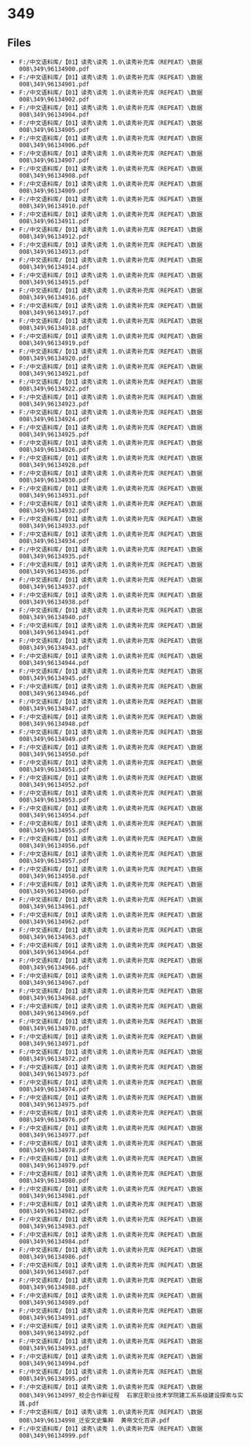 # 349

## Files

- `F:/中文语料库/【01】读秀\读秀 1.0\读秀补充库（REPEAT）\数据008\349\96134900.pdf`
- `F:/中文语料库/【01】读秀\读秀 1.0\读秀补充库（REPEAT）\数据008\349\96134901.pdf`
- `F:/中文语料库/【01】读秀\读秀 1.0\读秀补充库（REPEAT）\数据008\349\96134902.pdf`
- `F:/中文语料库/【01】读秀\读秀 1.0\读秀补充库（REPEAT）\数据008\349\96134904.pdf`
- `F:/中文语料库/【01】读秀\读秀 1.0\读秀补充库（REPEAT）\数据008\349\96134905.pdf`
- `F:/中文语料库/【01】读秀\读秀 1.0\读秀补充库（REPEAT）\数据008\349\96134906.pdf`
- `F:/中文语料库/【01】读秀\读秀 1.0\读秀补充库（REPEAT）\数据008\349\96134907.pdf`
- `F:/中文语料库/【01】读秀\读秀 1.0\读秀补充库（REPEAT）\数据008\349\96134908.pdf`
- `F:/中文语料库/【01】读秀\读秀 1.0\读秀补充库（REPEAT）\数据008\349\96134909.pdf`
- `F:/中文语料库/【01】读秀\读秀 1.0\读秀补充库（REPEAT）\数据008\349\96134910.pdf`
- `F:/中文语料库/【01】读秀\读秀 1.0\读秀补充库（REPEAT）\数据008\349\96134911.pdf`
- `F:/中文语料库/【01】读秀\读秀 1.0\读秀补充库（REPEAT）\数据008\349\96134912.pdf`
- `F:/中文语料库/【01】读秀\读秀 1.0\读秀补充库（REPEAT）\数据008\349\96134913.pdf`
- `F:/中文语料库/【01】读秀\读秀 1.0\读秀补充库（REPEAT）\数据008\349\96134914.pdf`
- `F:/中文语料库/【01】读秀\读秀 1.0\读秀补充库（REPEAT）\数据008\349\96134915.pdf`
- `F:/中文语料库/【01】读秀\读秀 1.0\读秀补充库（REPEAT）\数据008\349\96134916.pdf`
- `F:/中文语料库/【01】读秀\读秀 1.0\读秀补充库（REPEAT）\数据008\349\96134917.pdf`
- `F:/中文语料库/【01】读秀\读秀 1.0\读秀补充库（REPEAT）\数据008\349\96134918.pdf`
- `F:/中文语料库/【01】读秀\读秀 1.0\读秀补充库（REPEAT）\数据008\349\96134919.pdf`
- `F:/中文语料库/【01】读秀\读秀 1.0\读秀补充库（REPEAT）\数据008\349\96134920.pdf`
- `F:/中文语料库/【01】读秀\读秀 1.0\读秀补充库（REPEAT）\数据008\349\96134921.pdf`
- `F:/中文语料库/【01】读秀\读秀 1.0\读秀补充库（REPEAT）\数据008\349\96134922.pdf`
- `F:/中文语料库/【01】读秀\读秀 1.0\读秀补充库（REPEAT）\数据008\349\96134923.pdf`
- `F:/中文语料库/【01】读秀\读秀 1.0\读秀补充库（REPEAT）\数据008\349\96134924.pdf`
- `F:/中文语料库/【01】读秀\读秀 1.0\读秀补充库（REPEAT）\数据008\349\96134925.pdf`
- `F:/中文语料库/【01】读秀\读秀 1.0\读秀补充库（REPEAT）\数据008\349\96134926.pdf`
- `F:/中文语料库/【01】读秀\读秀 1.0\读秀补充库（REPEAT）\数据008\349\96134928.pdf`
- `F:/中文语料库/【01】读秀\读秀 1.0\读秀补充库（REPEAT）\数据008\349\96134930.pdf`
- `F:/中文语料库/【01】读秀\读秀 1.0\读秀补充库（REPEAT）\数据008\349\96134931.pdf`
- `F:/中文语料库/【01】读秀\读秀 1.0\读秀补充库（REPEAT）\数据008\349\96134932.pdf`
- `F:/中文语料库/【01】读秀\读秀 1.0\读秀补充库（REPEAT）\数据008\349\96134933.pdf`
- `F:/中文语料库/【01】读秀\读秀 1.0\读秀补充库（REPEAT）\数据008\349\96134934.pdf`
- `F:/中文语料库/【01】读秀\读秀 1.0\读秀补充库（REPEAT）\数据008\349\96134935.pdf`
- `F:/中文语料库/【01】读秀\读秀 1.0\读秀补充库（REPEAT）\数据008\349\96134936.pdf`
- `F:/中文语料库/【01】读秀\读秀 1.0\读秀补充库（REPEAT）\数据008\349\96134937.pdf`
- `F:/中文语料库/【01】读秀\读秀 1.0\读秀补充库（REPEAT）\数据008\349\96134938.pdf`
- `F:/中文语料库/【01】读秀\读秀 1.0\读秀补充库（REPEAT）\数据008\349\96134940.pdf`
- `F:/中文语料库/【01】读秀\读秀 1.0\读秀补充库（REPEAT）\数据008\349\96134941.pdf`
- `F:/中文语料库/【01】读秀\读秀 1.0\读秀补充库（REPEAT）\数据008\349\96134943.pdf`
- `F:/中文语料库/【01】读秀\读秀 1.0\读秀补充库（REPEAT）\数据008\349\96134944.pdf`
- `F:/中文语料库/【01】读秀\读秀 1.0\读秀补充库（REPEAT）\数据008\349\96134945.pdf`
- `F:/中文语料库/【01】读秀\读秀 1.0\读秀补充库（REPEAT）\数据008\349\96134946.pdf`
- `F:/中文语料库/【01】读秀\读秀 1.0\读秀补充库（REPEAT）\数据008\349\96134947.pdf`
- `F:/中文语料库/【01】读秀\读秀 1.0\读秀补充库（REPEAT）\数据008\349\96134948.pdf`
- `F:/中文语料库/【01】读秀\读秀 1.0\读秀补充库（REPEAT）\数据008\349\96134949.pdf`
- `F:/中文语料库/【01】读秀\读秀 1.0\读秀补充库（REPEAT）\数据008\349\96134950.pdf`
- `F:/中文语料库/【01】读秀\读秀 1.0\读秀补充库（REPEAT）\数据008\349\96134951.pdf`
- `F:/中文语料库/【01】读秀\读秀 1.0\读秀补充库（REPEAT）\数据008\349\96134952.pdf`
- `F:/中文语料库/【01】读秀\读秀 1.0\读秀补充库（REPEAT）\数据008\349\96134953.pdf`
- `F:/中文语料库/【01】读秀\读秀 1.0\读秀补充库（REPEAT）\数据008\349\96134954.pdf`
- `F:/中文语料库/【01】读秀\读秀 1.0\读秀补充库（REPEAT）\数据008\349\96134955.pdf`
- `F:/中文语料库/【01】读秀\读秀 1.0\读秀补充库（REPEAT）\数据008\349\96134956.pdf`
- `F:/中文语料库/【01】读秀\读秀 1.0\读秀补充库（REPEAT）\数据008\349\96134957.pdf`
- `F:/中文语料库/【01】读秀\读秀 1.0\读秀补充库（REPEAT）\数据008\349\96134958.pdf`
- `F:/中文语料库/【01】读秀\读秀 1.0\读秀补充库（REPEAT）\数据008\349\96134960.pdf`
- `F:/中文语料库/【01】读秀\读秀 1.0\读秀补充库（REPEAT）\数据008\349\96134961.pdf`
- `F:/中文语料库/【01】读秀\读秀 1.0\读秀补充库（REPEAT）\数据008\349\96134962.pdf`
- `F:/中文语料库/【01】读秀\读秀 1.0\读秀补充库（REPEAT）\数据008\349\96134963.pdf`
- `F:/中文语料库/【01】读秀\读秀 1.0\读秀补充库（REPEAT）\数据008\349\96134964.pdf`
- `F:/中文语料库/【01】读秀\读秀 1.0\读秀补充库（REPEAT）\数据008\349\96134966.pdf`
- `F:/中文语料库/【01】读秀\读秀 1.0\读秀补充库（REPEAT）\数据008\349\96134967.pdf`
- `F:/中文语料库/【01】读秀\读秀 1.0\读秀补充库（REPEAT）\数据008\349\96134968.pdf`
- `F:/中文语料库/【01】读秀\读秀 1.0\读秀补充库（REPEAT）\数据008\349\96134969.pdf`
- `F:/中文语料库/【01】读秀\读秀 1.0\读秀补充库（REPEAT）\数据008\349\96134970.pdf`
- `F:/中文语料库/【01】读秀\读秀 1.0\读秀补充库（REPEAT）\数据008\349\96134971.pdf`
- `F:/中文语料库/【01】读秀\读秀 1.0\读秀补充库（REPEAT）\数据008\349\96134972.pdf`
- `F:/中文语料库/【01】读秀\读秀 1.0\读秀补充库（REPEAT）\数据008\349\96134973.pdf`
- `F:/中文语料库/【01】读秀\读秀 1.0\读秀补充库（REPEAT）\数据008\349\96134974.pdf`
- `F:/中文语料库/【01】读秀\读秀 1.0\读秀补充库（REPEAT）\数据008\349\96134975.pdf`
- `F:/中文语料库/【01】读秀\读秀 1.0\读秀补充库（REPEAT）\数据008\349\96134976.pdf`
- `F:/中文语料库/【01】读秀\读秀 1.0\读秀补充库（REPEAT）\数据008\349\96134977.pdf`
- `F:/中文语料库/【01】读秀\读秀 1.0\读秀补充库（REPEAT）\数据008\349\96134978.pdf`
- `F:/中文语料库/【01】读秀\读秀 1.0\读秀补充库（REPEAT）\数据008\349\96134979.pdf`
- `F:/中文语料库/【01】读秀\读秀 1.0\读秀补充库（REPEAT）\数据008\349\96134980.pdf`
- `F:/中文语料库/【01】读秀\读秀 1.0\读秀补充库（REPEAT）\数据008\349\96134981.pdf`
- `F:/中文语料库/【01】读秀\读秀 1.0\读秀补充库（REPEAT）\数据008\349\96134982.pdf`
- `F:/中文语料库/【01】读秀\读秀 1.0\读秀补充库（REPEAT）\数据008\349\96134983.pdf`
- `F:/中文语料库/【01】读秀\读秀 1.0\读秀补充库（REPEAT）\数据008\349\96134984.pdf`
- `F:/中文语料库/【01】读秀\读秀 1.0\读秀补充库（REPEAT）\数据008\349\96134986.pdf`
- `F:/中文语料库/【01】读秀\读秀 1.0\读秀补充库（REPEAT）\数据008\349\96134987.pdf`
- `F:/中文语料库/【01】读秀\读秀 1.0\读秀补充库（REPEAT）\数据008\349\96134988.pdf`
- `F:/中文语料库/【01】读秀\读秀 1.0\读秀补充库（REPEAT）\数据008\349\96134989.pdf`
- `F:/中文语料库/【01】读秀\读秀 1.0\读秀补充库（REPEAT）\数据008\349\96134991.pdf`
- `F:/中文语料库/【01】读秀\读秀 1.0\读秀补充库（REPEAT）\数据008\349\96134992.pdf`
- `F:/中文语料库/【01】读秀\读秀 1.0\读秀补充库（REPEAT）\数据008\349\96134993.pdf`
- `F:/中文语料库/【01】读秀\读秀 1.0\读秀补充库（REPEAT）\数据008\349\96134994.pdf`
- `F:/中文语料库/【01】读秀\读秀 1.0\读秀补充库（REPEAT）\数据008\349\96134995.pdf`
- `F:/中文语料库/【01】读秀\读秀 1.0\读秀补充库（REPEAT）\数据008\349\96134997_校企合作新征程  石家庄职业技术学院建工系系级建设探索与实践.pdf`
- `F:/中文语料库/【01】读秀\读秀 1.0\读秀补充库（REPEAT）\数据008\349\96134998_迁安文史集粹  黄帝文化百讲.pdf`
- `F:/中文语料库/【01】读秀\读秀 1.0\读秀补充库（REPEAT）\数据008\349\96134999.pdf`
